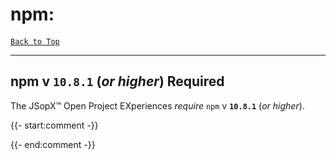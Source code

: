 ﻿
# npm:
####
[`Back to Top`](#table-of-contents)

---

## npm v `10.8.1` (_or higher_) Required

The JSopX™ Open Project EXperiences _require_ `npm` v **`10.8.1`** (_or higher_).

{{- start:comment -}}
<!-- START JSOPX NOVA DOCX HEADER
group: 'Technologies'
subGroup: 'npm'
isDraft: false
isProductionReady: true
toc: true
END JSOPX NOVA DOCX HEADER -->
{{- end:comment -}}